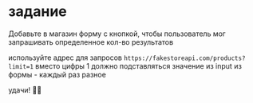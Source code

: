 # задание

Добавьте в магазин форму с кнопкой, чтобы пользователь мог запрашивать определенное  кол-во результатов

используйте адрес для запросов `https://fakestoreapi.com/products?limit=1`
вместо цифры 1 должно подставляться значение из input из формы - каждый раз разное

удачи! 🙆‍♂️

